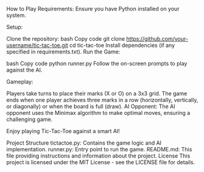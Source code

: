 
How to Play
Requirements: Ensure you have Python installed on your system.

Setup:

Clone the repository:
bash
Copy code
git clone https://github.com/your-username/tic-tac-toe.git
cd tic-tac-toe
Install dependencies (if any specified in requirements.txt).
Run the Game:

bash
Copy code
python runner.py
Follow the on-screen prompts to play against the AI.

Gameplay:

Players take turns to place their marks (X or O) on a 3x3 grid.
The game ends when one player achieves three marks in a row (horizontally, vertically, or diagonally) or when the board is full (draw).
AI Opponent: The AI opponent uses the Minimax algorithm to make optimal moves, ensuring a challenging game.

Enjoy playing Tic-Tac-Toe against a smart AI!

Project Structure
tictactoe.py: Contains the game logic and AI implementation.
runner.py: Entry point to run the game.
README.md: This file providing instructions and information about the project.
License
This project is licensed under the MIT License - see the LICENSE file for details.
